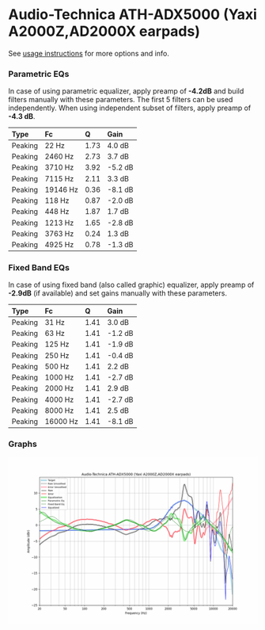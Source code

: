 # Audio-Technica ATH-ADX5000 (Yaxi A2000Z,AD2000X earpads)
See [usage instructions](https://github.com/jaakkopasanen/AutoEq#usage) for more options and info.

### Parametric EQs
In case of using parametric equalizer, apply preamp of **-4.2dB** and build filters manually
with these parameters. The first 5 filters can be used independently.
When using independent subset of filters, apply preamp of **-4.3 dB**.

| Type    | Fc       |    Q | Gain    |
|:--------|:---------|:-----|:--------|
| Peaking | 22 Hz    | 1.73 | 4.0 dB  |
| Peaking | 2460 Hz  | 2.73 | 3.7 dB  |
| Peaking | 3710 Hz  | 3.92 | -5.2 dB |
| Peaking | 7115 Hz  | 2.11 | 3.3 dB  |
| Peaking | 19146 Hz | 0.36 | -8.1 dB |
| Peaking | 118 Hz   | 0.87 | -2.0 dB |
| Peaking | 448 Hz   | 1.87 | 1.7 dB  |
| Peaking | 1213 Hz  | 1.65 | -2.8 dB |
| Peaking | 3763 Hz  | 0.24 | 1.3 dB  |
| Peaking | 4925 Hz  | 0.78 | -1.3 dB |

### Fixed Band EQs
In case of using fixed band (also called graphic) equalizer, apply preamp of **-2.9dB**
(if available) and set gains manually with these parameters.

| Type    | Fc       |    Q | Gain    |
|:--------|:---------|:-----|:--------|
| Peaking | 31 Hz    | 1.41 | 3.0 dB  |
| Peaking | 63 Hz    | 1.41 | -1.2 dB |
| Peaking | 125 Hz   | 1.41 | -1.9 dB |
| Peaking | 250 Hz   | 1.41 | -0.4 dB |
| Peaking | 500 Hz   | 1.41 | 2.2 dB  |
| Peaking | 1000 Hz  | 1.41 | -2.7 dB |
| Peaking | 2000 Hz  | 1.41 | 2.9 dB  |
| Peaking | 4000 Hz  | 1.41 | -2.7 dB |
| Peaking | 8000 Hz  | 1.41 | 2.5 dB  |
| Peaking | 16000 Hz | 1.41 | -8.1 dB |

### Graphs
![](./Audio-Technica%20ATH-ADX5000%20(Yaxi%20A2000Z,AD2000X%20earpads).png)